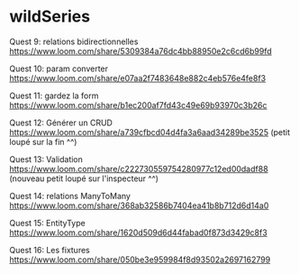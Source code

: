 # wildSeries

Quest 9: relations bidirectionnelles
https://www.loom.com/share/5309384a76dc4bb88950e2c6cd6b99fd

Quest 10: param converter
https://www.loom.com/share/e07aa2f7483648e882c4eb576e4fe8f3

Quest 11: gardez la form
https://www.loom.com/share/b1ec200af7fd43c49e69b93970c3b26c

Quest 12: Générer un CRUD
https://www.loom.com/share/a739cfbcd04d4fa3a6aad34289be3525 (petit loupé sur la fin ^^)

Quest 13: Validation
https://www.loom.com/share/c222730559754280977c12ed00dadf88 (nouveau petit loupé sur l'inspecteur ^^)

Quest 14: relations ManyToMany
https://www.loom.com/share/368ab32586b7404ea41b8b712d6d14a0

Quest 15: EntityType
https://www.loom.com/share/1620d509d6d44fabad0f873d3429c8f3

Quest 16: Les fixtures
https://www.loom.com/share/050be3e959984f8d93502a2697162799
